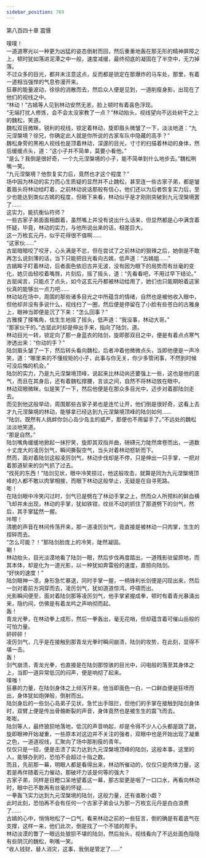 ```yaml
---
sidebar_position: 769
---
```

 第八百四十章 震慑


噗噗！  
一道道寒光以一种更为凶猛的姿态倒射而回，然后重重地轰在那无形的精神屏障之上，顿时犹如落进泥潭之中一般，速度减缓，最终彻底的凝固在了半空中，无力掉落。  
不过众多的目光，都并未注意这点，反而都是锁定在那爆炸的马车处，那里，有着一道相当强悍的气息弥漫开来。  
狂暴的能量波动，徐徐的消散而去，然后众人便是见到，一道削瘦身影，出现在了他们的视线之中。  
“林动！”古嫣等人见到林动安然无恙，脸上顿时有着喜色浮现。  
“无端打扰人修炼，会不会太没家教了一点？”林动抬头，视线望向不远处树干之上的魏松，笑道。  
魏松双目微眯，锐利的视线，锁定着林动，旋即眉头微皱了一下，淡淡地道：“九元涅槃境？徐兄，你确定此人就是你所说的古家车队中隐藏的高手？”  
魏松身旁的黑袍人视线也是顶着林动，深邃的目光，寸寸的扫描着林动的身体，然后缓缓点头，道：“这小子并不简单，莫要小看他。”  
“是么？我倒是很好奇，一个九元涅槃境的小子，能不简单到什么地步去。”魏松咧嘴一笑。  
“九元涅槃境？他恢复实力后，竟然也才这个程度？”  
场中因为林动的实力而心生质疑的显然并不止魏松，甚至连一些古家子弟，都是皱着眉头将林动给盯着，之前林动说话那般有信心，他们还以为后者恢复实力后，至少也能达到类似古嫣的程度，但眼下来看，林动似乎是才刚刚突破到九元涅槃境罢了……  
这实力，能抗衡仙符师？  
一些古家子弟面面相觑着，虽然嘴上并没有说出什么话来，但显然都是心中满含着怀疑，毕竟，林动的实力，与他所说出来的话，相差巨大。  
这一万枚玄元丹，似乎花得很不值啊……  
“这家伙……”  
古罂暗暗咬了咬牙，心头满是不忿，但在尝试了之前林动的狠辣之后，她倒是不敢再怎么说刻薄的话，当下只能把目光看向古嫣，低声道：“古嫣姐……”  
古嫣眸子盯着林动，后者面色依旧古井无波，没有因为眼下的局势而有丝毫的变化，她贝齿轻咬着嘴唇，片刻后，摇了摇头，道：“先看看吧，不用过早下结论。”  
古罂闻言，只能点了点头，如今这玄元丹都被林动给用了，她们也只能期盼着这家伙真的能够出一点力吧……  
林动站在场中，周围的那些诸多目光之中所蕴含的情绪，自然也是被他收入眼中，但他却并没有多说什么，视线扫了一圈，然后便是停留在了小脸有些苍白的古雅身上，眼神当即便是沉了下来：“怎么回事？”  
古雅搽了搽嘴角，怯生生地摇了摇头，低声道：“我没事，林动大哥。”  
“那家伙干的。”古罂此时却是伸出手来，指向了陆剑，道。  
林动目光一转，锁定向了那一身蓝衣的陆剑，旋即那双目之中，便是有着点点寒气渗透出来：“你动的手？”  
陆剑眉头皱了一下，然后转头看向魏松，后者冲着他微微点头，当即他便是一声冷笑，道：“哪里来的不懂规矩的小子，此事与你无关，你少多管闲事，不然到时候可没后悔的机会。”  
陆剑的实力，乃是九元涅槃境顶峰，说起来比林动尚还要强上一些，这也是他的底气，而且在其身后，还有着魏松撑腰，言谈之间，自然不将林动放在眼中。  
林动双眼微眯，似是笑了一下，然后他便是在那众多目光中，迈步对着那陆剑走去。  
而见到他这般举动，周围那些古家子弟也是连忙让开，他们倒是很好奇，这看上去才九元涅槃境的林动，能够拿已经达到九元涅槃境顶峰的陆剑如何……  
“陆剑，既然有人挑衅你剑心岛少岛主的威严，那便也不用留手了。”不远处的魏松淡淡地笑道。  
“那是自然。”  
陆剑嘴角缓缓地掀起一抹狞笑，旋即其双指并曲，磅礴元力陡然席卷而出，一道数十丈庞大的凌厉剑气，瞬间撕裂空气，当头对着林动怒斩而下。  
然而，面对着陆剑这般凌厉剑气，林动步伐却是不停，只是伸出一只手掌，一把对着那道斩来的剑气抓了过去。  
“找死的东西！”陆剑见状，眼中冷笑掠过，他这般攻击，就算是同为九元涅槃境顶峰的人都不敢以肉掌相接，而眼下林动这般举止，无疑是在自寻死路。  
嘭！  
在陆剑眼中冷笑闪过时，剑气已是劈在了林动手掌之上，然而众人所预料的鲜血横飞却并未出现，林动的手掌，犹如铁钳，纹丝不动的抓住了那道劈下的剑气，然后，其手掌猛然一握。  
咔嚓！  
清脆的声音在林间传荡开来，那一道凌厉剑气，竟直接是被林动一只肉掌，生生的捏碎而去。  
“怎么可能？！”那陆剑脸庞上的冷笑，陡然凝固。  
唰！  
林动抬头，目光淡漠地看了陆剑一眼，然后步伐再度踏出，一道残影驻留原地，而其本体，却是化为一道光影，以一种犹如奔雷般的速度，直掠向陆剑。  
“好快的速度！”  
陆剑眼神一凛，身形急忙暴退，同时手掌一握，一柄锋利长剑便是闪现出来，然后一剑对着前方洞穿而去，凌厉剑气，犹如道道惊鸿，呼啸而出。  
光影瞬间便至，面对着陆剑那等凌厉剑气，他手掌紧握成拳，顿时有着青光暴涌出来，隐约间，仿佛是有着龙吟之声响彻而起。  
轰！  
青龙光拳，在林动拳上成形，然后一拳轰出，毫无花哨，但却蕴含着可催山岳般的可怕力量。  
砰砰砰！  
凌厉剑气，几乎是在接触到那青龙光拳时瞬间崩溃，陆剑的攻势，在此刻，显得不堪一击。  
轰！  
剑气崩溃，青龙光拳，也直接是在陆剑那惊骇的目光中，闪电般的落至其身体之上，当即一道异常低沉的闷声，便是响彻了起来。  
噗嗤！  
狂暴的力量，在陆剑身体之上倾泻开来，他当即面色一白，一口鲜血便是狂喷而出，身体犹如炮弹般，倒射而出。  
陆剑身后的一些剑心岛弟子见状，急忙出手阻拦，但他们的手掌在接触到陆剑身体时，双臂上便是传出骨骼断裂的声音，身体竟然也是被生生的震飞而去。  
嘭嘭。  
陆剑等人，最终狼狈地落地，低沉的声音响起，却是令得不少人心头都是跳了跳，旋即眼神开始凝重，一些原本对这边并不关注的强者，双眼中也是开始出现了凝重之色，一道道视线，汇聚向了场中那削瘦的青年。  
仅仅只是一招，便是击溃了实力达到九元涅槃境顶峰的陆剑，这般本事，这里的人，能够办到的，恐怕不会超过十指之数。  
而且，先前那一幕，明眼人都是看得出来，林动所催动的，仅仅只是肉体力量，这若是再伴随着元力催动，那破坏力该是何等的强大？  
古家子弟，同样是目瞪口呆地望着这一幕，那古罂更是咽了一口口水，再看向林动时，眼中已不敢再有丝毫的怀疑……  
一拳轰飞实力达到九元涅槃境的陆剑，这般力量，还有谁敢小觑？  
此时此刻，恐怕再不会有任何一个古家子弟会认为那一万枚玄元丹是白白浪费了……  
古嫣的心中，悄悄地松了一口气，看来林动之前的一些狂言，倒的确是有着底气在支撑，这样一来，他们此次，倒是找了一个不错的帮手。  
林动淡漠的瞥了一眼远处狼狈不堪的陆剑，然后抬头，视线看向了不远处面色隐隐有些阴沉的魏松，咧嘴一笑。  
“收人钱财，替人消灾，这事，我倒是管定了……”  
  
  

